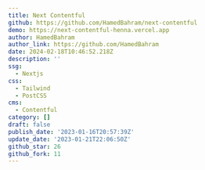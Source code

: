```yaml
---
title: Next Contentful
github: https://github.com/HamedBahram/next-contentful
demo: https://next-contentful-henna.vercel.app
author: HamedBahram
author_link: https://github.com/HamedBahram
date: 2024-02-18T10:46:52.218Z
description: ''
ssg:
  - Nextjs
css:
  - Tailwind
  - PostCSS
cms:
  - Contentful
category: []
draft: false
publish_date: '2023-01-16T20:57:39Z'
update_date: '2023-01-21T22:06:50Z'
github_star: 26
github_fork: 11
---
```


